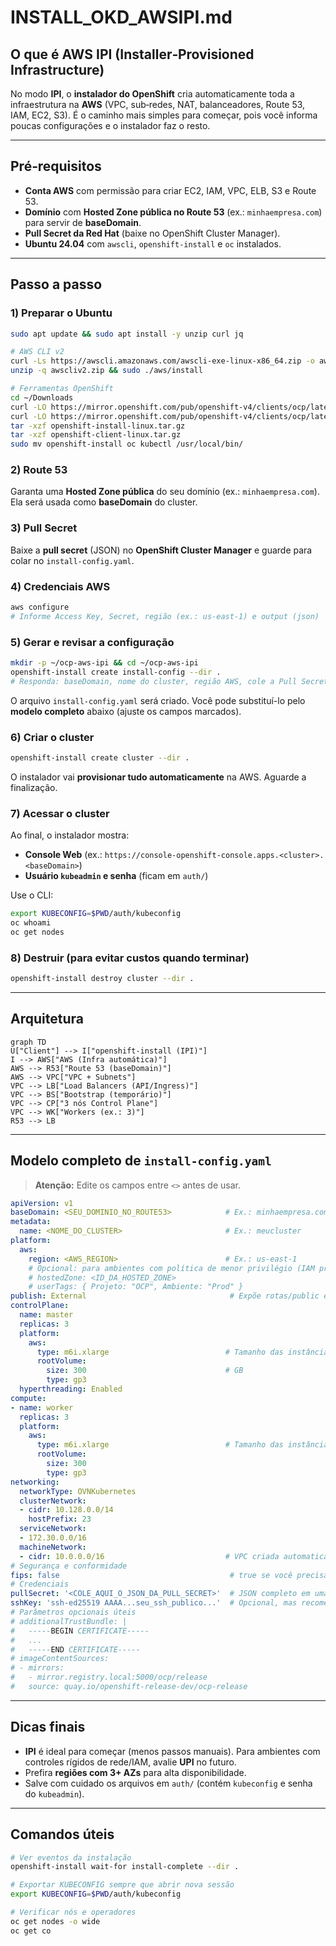 # INSTALL_OKD_AWSIPI.md

## O que é AWS IPI (Installer‑Provisioned Infrastructure)
No modo **IPI**, o **instalador do OpenShift** cria automaticamente toda a infraestrutura na **AWS** (VPC, sub‑redes, NAT, balanceadores, Route 53, IAM, EC2, S3). É o caminho mais simples para começar, pois você informa poucas configurações e o instalador faz o resto.

---

## Pré‑requisitos
- **Conta AWS** com permissão para criar EC2, IAM, VPC, ELB, S3 e Route 53.
- **Domínio** com **Hosted Zone pública no Route 53** (ex.: `minhaempresa.com`) para servir de **baseDomain**.
- **Pull Secret da Red Hat** (baixe no OpenShift Cluster Manager).
- **Ubuntu 24.04** com `awscli`, `openshift-install` e `oc` instalados.

---

## Passo a passo
### 1) Preparar o Ubuntu
```bash
sudo apt update && sudo apt install -y unzip curl jq

# AWS CLI v2
curl -Ls https://awscli.amazonaws.com/awscli-exe-linux-x86_64.zip -o awscliv2.zip
unzip -q awscliv2.zip && sudo ./aws/install

# Ferramentas OpenShift
cd ~/Downloads
curl -LO https://mirror.openshift.com/pub/openshift-v4/clients/ocp/latest/openshift-install-linux.tar.gz
curl -LO https://mirror.openshift.com/pub/openshift-v4/clients/ocp/latest/openshift-client-linux.tar.gz
tar -xzf openshift-install-linux.tar.gz
tar -xzf openshift-client-linux.tar.gz
sudo mv openshift-install oc kubectl /usr/local/bin/
```

### 2) Route 53
Garanta uma **Hosted Zone pública** do seu domínio (ex.: `minhaempresa.com`). Ela será usada como **baseDomain** do cluster.

### 3) Pull Secret
Baixe a **pull secret** (JSON) no **OpenShift Cluster Manager** e guarde para colar no `install-config.yaml`.

### 4) Credenciais AWS
```bash
aws configure
# Informe Access Key, Secret, região (ex.: us-east-1) e output (json)
```

### 5) Gerar e revisar a configuração
```bash
mkdir -p ~/ocp-aws-ipi && cd ~/ocp-aws-ipi
openshift-install create install-config --dir .
# Responda: baseDomain, nome do cluster, região AWS, cole a Pull Secret e (opcional) sua chave SSH pública.
```
O arquivo `install-config.yaml` será criado. Você pode substituí-lo pelo **modelo completo** abaixo (ajuste os campos marcados).

### 6) Criar o cluster
```bash
openshift-install create cluster --dir .
```
O instalador vai **provisionar tudo automaticamente** na AWS. Aguarde a finalização.

### 7) Acessar o cluster
Ao final, o instalador mostra:
- **Console Web** (ex.: `https://console-openshift-console.apps.<cluster>.<baseDomain>`)
- **Usuário `kubeadmin` e senha** (ficam em `auth/`)

Use o CLI:
```bash
export KUBECONFIG=$PWD/auth/kubeconfig
oc whoami
oc get nodes
```

### 8) Destruir (para evitar custos quando terminar)
```bash
openshift-install destroy cluster --dir .
```

---

## Arquitetura
```mermaid
graph TD
U["Client"] --> I["openshift-install (IPI)"]
I --> AWS["AWS (Infra automática)"]
AWS --> R53["Route 53 (baseDomain)"]
AWS --> VPC["VPC + Subnets"]
VPC --> LB["Load Balancers (API/Ingress)"]
VPC --> BS["Bootstrap (temporário)"]
VPC --> CP["3 nós Control Plane"]
VPC --> WK["Workers (ex.: 3)"]
R53 --> LB
```

---

## Modelo **completo** de `install-config.yaml`
> **Atenção:** Edite os campos entre `<>` antes de usar.

```yaml
apiVersion: v1
baseDomain: <SEU_DOMINIO_NO_ROUTE53>            # Ex.: minhaempresa.com
metadata:
  name: <NOME_DO_CLUSTER>                       # Ex.: meucluster
platform:
  aws:
    region: <AWS_REGION>                        # Ex.: us-east-1
    # Opcional: para ambientes com política de menor privilégio (IAM pré-criado):
    # hostedZone: <ID_DA_HOSTED_ZONE>
    # userTags: { Projeto: "OCP", Ambiente: "Prod" }
publish: External                                # Expõe rotas/public endpoints externamente
controlPlane:
  name: master
  replicas: 3
  platform:
    aws:
      type: m6i.xlarge                          # Tamanho das instâncias de control-plane
      rootVolume:
        size: 300                               # GB
        type: gp3
  hyperthreading: Enabled
compute:
- name: worker
  replicas: 3
  platform:
    aws:
      type: m6i.xlarge                          # Tamanho das instâncias de worker
      rootVolume:
        size: 300
        type: gp3
networking:
  networkType: OVNKubernetes
  clusterNetwork:
  - cidr: 10.128.0.0/14
    hostPrefix: 23
  serviceNetwork:
  - 172.30.0.0/16
  machineNetwork:
  - cidr: 10.0.0.0/16                           # VPC criada automaticamente
# Segurança e conformidade
fips: false                                      # true se você precisar de FIPS
# Credenciais
pullSecret: '<COLE_AQUI_O_JSON_DA_PULL_SECRET>'  # JSON completo em uma linha
sshKey: 'ssh-ed25519 AAAA...seu_ssh_publico...'  # Opcional, mas recomendado
# Parâmetros opcionais úteis
# additionalTrustBundle: |
#   -----BEGIN CERTIFICATE-----
#   ...
#   -----END CERTIFICATE-----
# imageContentSources:
# - mirrors:
#   - mirror.registry.local:5000/ocp/release
#   source: quay.io/openshift-release-dev/ocp-release
```

---

## Dicas finais
- **IPI** é ideal para começar (menos passos manuais). Para ambientes com controles rígidos de rede/IAM, avalie **UPI** no futuro.
- Prefira **regiões com 3+ AZs** para alta disponibilidade.
- Salve com cuidado os arquivos em `auth/` (contém `kubeconfig` e senha do `kubeadmin`).

---

## Comandos úteis
```bash
# Ver eventos da instalação
openshift-install wait-for install-complete --dir .

# Exportar KUBECONFIG sempre que abrir nova sessão
export KUBECONFIG=$PWD/auth/kubeconfig

# Verificar nós e operadores
oc get nodes -o wide
oc get co
```
